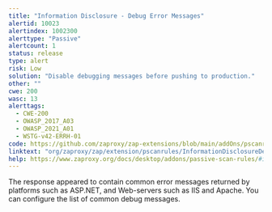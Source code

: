 ```yaml
---
title: "Information Disclosure - Debug Error Messages"
alertid: 10023
alertindex: 1002300
alerttype: "Passive"
alertcount: 1
status: release
type: alert
risk: Low
solution: "Disable debugging messages before pushing to production."
other: ""
cwe: 200
wasc: 13
alerttags: 
  - CWE-200
  - OWASP_2017_A03
  - OWASP_2021_A01
  - WSTG-v42-ERRH-01
code: https://github.com/zaproxy/zap-extensions/blob/main/addOns/pscanrules/src/main/java/org/zaproxy/zap/extension/pscanrules/InformationDisclosureDebugErrorsScanRule.java
linktext: "org/zaproxy/zap/extension/pscanrules/InformationDisclosureDebugErrorsScanRule.java"
help: https://www.zaproxy.org/docs/desktop/addons/passive-scan-rules/#id-10023
---
```

The response appeared to contain common error messages returned by platforms such as ASP.NET, and Web-servers such as IIS and Apache. You can configure the list of common debug messages.
